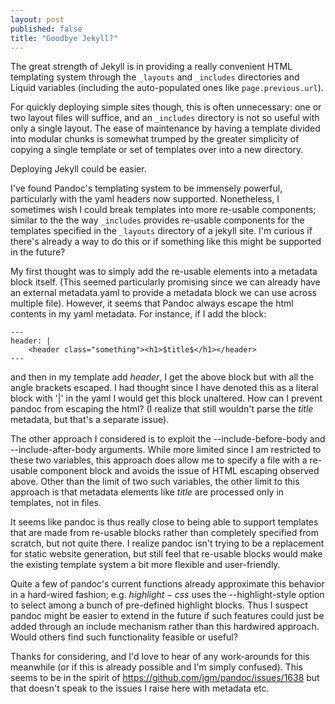 ```yaml
---
layout: post
published: false
title: "Goodbye Jekyll?"
---
```


The great strength of Jekyll is in providing a really convenient HTML templating system through the `_layouts` and `_includes` directories and Liquid variables (including the auto-populated ones like `page.previous.url`). 

For quickly deploying simple sites though, this is often unnecessary: one or two layout files will suffice, and an `_includes` directory is not so useful with only a single layout. The ease of maintenance by having a template divided into modular chunks is somewhat trumped by the greater simplicity of copying a single template or set of templates over into a new directory.

Deploying Jekyll could be easier. 








I've found Pandoc's templating system to be immensely powerful, particularly with the yaml headers now supported.  Nonetheless, I sometimes wish I could break templates into more re-usable components; similar to the the way `_includes` provides re-usable components for the templates specified in the `_layouts` directory of a jekyll site.  I'm curious if there's already a way to do this or if something like this might be supported in the future?

My first thought was to simply add the re-usable elements into a metadata block itself. (This seemed particularly promising since we can already have an external metadata.yaml to provide a metadata block we can use across multiple file).  However, it seems that Pandoc always escape the html contents in my yaml metadata.  For instance, if I add the block:


```
---
header: |
    <header class="something"><h1>$title$</h1></header>
---
```

and then in my template add $header$, I get the above block but with all the angle brackets escaped.  I had thought since I have denoted this as a literal block with '|' in the yaml I would get this block unaltered.  How can I prevent pandoc from escaping the html? (I realize that still wouldn't parse the $title$ metadata, but that's a separate issue).  

The other approach I considered is to exploit the  --include-before-body and --include-after-body arguments.  While more limited since I am restricted to these two variables, this approach does allow me to specify a file with a re-usable component block and avoids the issue of HTML escaping observed above.  Other than the limit of two such variables, the other limit to this approach is that metadata elements like $title$ are processed only in templates, not in files.  


It seems like pandoc is thus really close to being able to support templates that are made from re-usable blocks rather than completely specified from scratch, but not quite there.  I realize pandoc isn't trying to be a replacement for static website generation, but still feel that re-usable blocks would make the existing template system a bit more flexible and user-friendly.  

Quite a few of pandoc's current functions already approximate this behavior in a hard-wired fashion; e.g. $highlight-css$ uses the --highlight-style option to select among a bunch of pre-defined highlight blocks.  Thus I suspect pandoc might be easier to extend in the future if such features could just be added through an include mechanism rather than this hardwired approach. Would others find such functionality feasible or useful?

Thanks for considering, and I'd love to hear of any work-arounds for this meanwhile (or if this is already possible and I'm simply confused). This seems to be in the spirit of https://github.com/jgm/pandoc/issues/1638 but that doesn't speak to the issues I raise here with metadata etc.  
